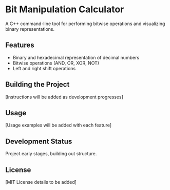 # Bit Manipulation Calculator

A C++ command-line tool for performing bitwise operations and visualizing binary representations.

## Features
- Binary and hexadecimal representation of decimal numbers
- Bitwise operations (AND, OR, XOR, NOT)
- Left and right shift operations

## Building the Project
[Instructions will be added as development progresses]

## Usage
[Usage examples will be added with each feature]

## Development Status
Project early stages, building out structure.

## License
[MIT License details to be added]